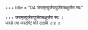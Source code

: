 +++
title = "04 जरामृत्युर्जरायुर्जराचक्षुर्जरा स्वः"

+++
जरामृत्युर्जरायुर्जराचक्षुर्जरा स्वः ।  
जरसे त्वा जरदष्टिं परि ददामि ॥ ४ ॥